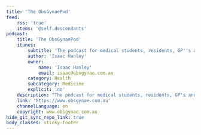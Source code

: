 ```yaml
---
title: 'The ObsGynaePod'
feed:
    rss: 'true'
    items: '@self.descendants'
podcast:
    title: 'The ObsGynaePod'
    itunes:
        subtitle: 'The podcast for medical students, residents, GP''s and anyone with an interest in obstetrics and gynaecology.'
        author: 'Isaac Hanley'
        owner:
            name: 'Isaac Hanley'
            email: isaac@obsgynae.com.au
        category: Health
        subcategory: Medicine
        explicit: 'no'
    description: "The podcast for medical students, residents, GP's and anyone with an interest in obstetrics and gynaecology. \r\nIn each episode we discuss a topic in women's health with an expert in the field."
    link: 'https://www.obsgynae.com.au'
    channelLanguage: en
    copyright: www.obsgynae.com.au
hide_git_sync_repo_link: true
body_classes: sticky-footer
---
```



